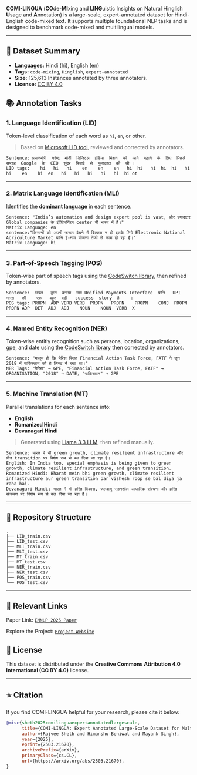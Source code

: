 **COMI-LINGUA** (**CO**de-**MI**xing and **LING**uistic Insights on Natural Hinglish **U**sage and **A**nnotation) is a large-scale, expert-annotated dataset for Hindi-English code-mixed text. It supports multiple foundational NLP tasks and is designed to benchmark code-mixed and multilingual models.


---

## 📝 Dataset Summary

- **Languages:** Hindi (hi), English (en)
- **Tags:** `code-mixing`, `Hinglish`, `expert-annotated`
- **Size:** 125,613 Instances annotated by three annotators.
- **License:** [CC BY 4.0](https://creativecommons.org/licenses/by/4.0/)


## 📚 Annotation Tasks

### 1. Language Identification (LID)

Token-level classification of each word as `hi`, `en`, or other.

> Based on [Microsoft LID tool](https://github.com/microsoft/LID-tool), reviewed and corrected by annotators.

```text
Sentence: प्रधानमंत्री  नरेन्द्र  मोदी  डिजिटल  इंडिया  मिशन  को  आगे  बढ़ाने  के  लिए  पिछले  सप्ताह  Google  के  CEO  सुंदर  पिचाई  से  मुलाकात  की  थी ।
LID tags:    hi   hi   hi    en    en    en   hi  hi   hi  hi  hi   hi    hi    en    hi  en   hi   hi   hi   hi   hi  hi ot
```

---

### 2. Matrix Language Identification (MLI)

Identifies the **dominant language** in each sentence.

```text
Sentence: "India’s automation and design expert pool is vast, और ज़्यादातर Global companies के इंजीिनयिंरग center भी भारत में हैं।"
Matrix Language: en
sentence:"किसानों को अपनी फसल बेचने में दिक्कत न हो इसके लिये Electronic National Agriculture Market यानि ई-नाम योजना तेजी से काम हो रहा है।"
Matrix Language: hi
```

---

### 3. Part-of-Speech Tagging (POS)

Token-wise part of speech tags using the [CodeSwitch library](https://github.com/sagorbrur/codeswitch), then refined by annotators.

```text
Sentence:  भारत   द्वारा  बनाया  गया Unified Payments Interface  यानि   UPI    भारत   की    एक   बहुत  बड़ी   success  story  है    ।
POS tags: PROPN  ADP VERB VERB  PROPN   PROPN    PROPN    CONJ  PROPN  PROPN ADP  DET  ADJ  ADJ    NOUN    NOUN  VERB  X
```

---

### 4. Named Entity Recognition (NER)

Token-wise entitiy recognition such as persons, location, organizations, gpe, and date using the [CodeSwitch library](https://github.com/sagorbrur/codeswitch) then corrected by annotators.

```text
Sentence: "मालूम हो कि पेरिस स्थित Financial Action Task Force, FATF ने जून 2018 में पाकिस्तान को ग्रे लिस्ट में रखा था।"
NER Tags: "पेरिस" → GPE, "Financial Action Task Force, FATF" → ORGANISATION, "2018" → DATE, "पाकिस्तान" → GPE
```

---

### 5. Machine Translation (MT)

Parallel translations for each sentence into:
- **English**
- **Romanized Hindi**
- **Devanagari Hindi**

> Generated using [Llama 3.3 LLM](https://huggingface.co/meta-llama/Llama-3.3-70B-Instruct), then refined manually.

```text
Sentence: भारत में भी green growth, climate resilient infrastructure और ग्रीन transition पर विशेष रूप से बल दिया जा रहा है।
English: In India too, special emphasis is being given to green growth, climate resilient infrastructure, and green transition.
Romanized Hindi: Bharat mein bhi green growth, climate resilient infrastructure aur green transition par vishesh roop se bal diya ja raha hai.
Devanagari Hindi: भारत में भी हरित विकास, जलवायु सहनशील आधारिक संरचना और हरित संक्रमण पर विशेष रूप से बल दिया जा रहा है।
```

---

## 📂 Repository Structure

```
.
├── LID_train.csv
├── LID_test.csv
├── MLI_train.csv
├── MLI_test.csv
├── MT_train.csv
├── MT_test.csv
├── NER_train.csv
├── NER_test.csv
├── POS_train.csv
└── POS_test.csv
```

---
## :link: Relevant Links 

Paper Link: [`EMNLP 2025 Paper`](https://arxiv.org/abs/2503.21670)

Explore the Project: [`Project Website`](https://lingo.iitgn.ac.in/codemixing/)

## 📄 License

This dataset is distributed under the **Creative Commons Attribution 4.0 International (CC BY 4.0)** license.

---
## ⭐ Citation

If you find COMI-LINGUA helpful for your research, please cite it below:

```bibtex
@misc{sheth2025comilinguaexpertannotatedlargescale,
      title={COMI-LINGUA: Expert Annotated Large-Scale Dataset for Multitask NLP in Hindi-English Code-Mixing}, 
      author={Rajvee Sheth and Himanshu Beniwal and Mayank Singh},
      year={2025},
      eprint={2503.21670},
      archivePrefix={arXiv},
      primaryClass={cs.CL},
      url={https://arxiv.org/abs/2503.21670}, 
}
```
